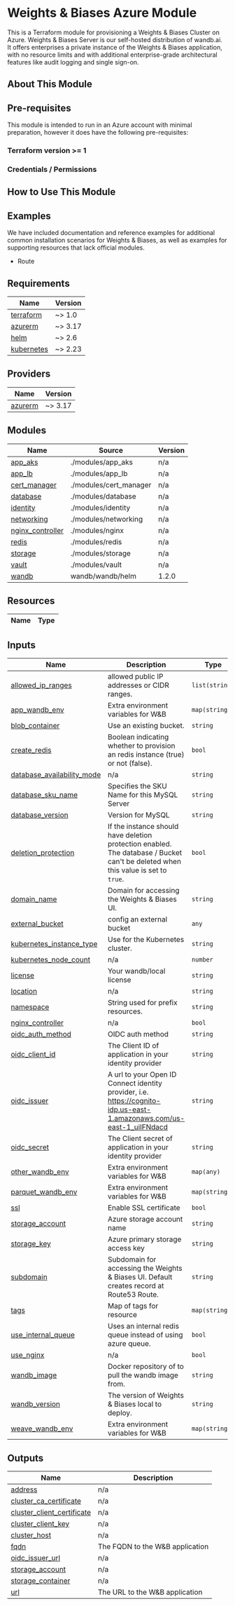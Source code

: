 # Weights & Biases Azure Module

This is a Terraform module for provisioning a Weights & Biases Cluster on Azure.
Weights & Biases Server is our self-hosted distribution of wandb.ai. It offers
enterprises a private instance of the Weights & Biases application, with no
resource limits and with additional enterprise-grade architectural features like
audit logging and single sign-on.

## About This Module

## Pre-requisites

This module is intended to run in an Azure account with minimal
preparation, however it does have the following pre-requisites:

### Terraform version >= 1

### Credentials / Permissions

## How to Use This Module

## Examples

We have included documentation and reference examples for additional common
installation scenarios for Weights & Biases, as well as examples for supporting
resources that lack official modules.

- Route

<!-- BEGIN_TF_DOCS -->
## Requirements

| Name | Version |
|------|---------|
| <a name="requirement_terraform"></a> [terraform](#requirement\_terraform) | ~> 1.0 |
| <a name="requirement_azurerm"></a> [azurerm](#requirement\_azurerm) | ~> 3.17 |
| <a name="requirement_helm"></a> [helm](#requirement\_helm) | ~> 2.6 |
| <a name="requirement_kubernetes"></a> [kubernetes](#requirement\_kubernetes) | ~> 2.23 |

## Providers

| Name | Version |
|------|---------|
| <a name="provider_azurerm"></a> [azurerm](#provider\_azurerm) | ~> 3.17 |

## Modules

| Name | Source | Version |
|------|--------|---------|
| <a name="module_app_aks"></a> [app\_aks](#module\_app\_aks) | ./modules/app_aks | n/a |
| <a name="module_app_lb"></a> [app\_lb](#module\_app\_lb) | ./modules/app_lb | n/a |
| <a name="module_cert_manager"></a> [cert\_manager](#module\_cert\_manager) | ./modules/cert_manager | n/a |
| <a name="module_database"></a> [database](#module\_database) | ./modules/database | n/a |
| <a name="module_identity"></a> [identity](#module\_identity) | ./modules/identity | n/a |
| <a name="module_networking"></a> [networking](#module\_networking) | ./modules/networking | n/a |
| <a name="module_nginx_controller"></a> [nginx\_controller](#module\_nginx\_controller) | ./modules/nginx | n/a |
| <a name="module_redis"></a> [redis](#module\_redis) | ./modules/redis | n/a |
| <a name="module_storage"></a> [storage](#module\_storage) | ./modules/storage | n/a |
| <a name="module_vault"></a> [vault](#module\_vault) | ./modules/vault | n/a |
| <a name="module_wandb"></a> [wandb](#module\_wandb) | wandb/wandb/helm | 1.2.0 |

## Resources

| Name | Type |
|------|------|

## Inputs

| Name | Description | Type | Default | Required |
|------|-------------|------|---------|:--------:|
| <a name="input_allowed_ip_ranges"></a> [allowed\_ip\_ranges](#input\_allowed\_ip\_ranges) | allowed public IP addresses or CIDR ranges. | `list(string)` | `[]` | no |
| <a name="input_app_wandb_env"></a> [app\_wandb\_env](#input\_app\_wandb\_env) | Extra environment variables for W&B | `map(string)` | `{}` | no |
| <a name="input_blob_container"></a> [blob\_container](#input\_blob\_container) | Use an existing bucket. | `string` | `""` | no |
| <a name="input_create_redis"></a> [create\_redis](#input\_create\_redis) | Boolean indicating whether to provision an redis instance (true) or not (false). | `bool` | `false` | no |
| <a name="input_database_availability_mode"></a> [database\_availability\_mode](#input\_database\_availability\_mode) | n/a | `string` | `"SameZone"` | no |
| <a name="input_database_sku_name"></a> [database\_sku\_name](#input\_database\_sku\_name) | Specifies the SKU Name for this MySQL Server | `string` | `"GP_Standard_D4ds_v4"` | no |
| <a name="input_database_version"></a> [database\_version](#input\_database\_version) | Version for MySQL | `string` | `"5.7"` | no |
| <a name="input_deletion_protection"></a> [deletion\_protection](#input\_deletion\_protection) | If the instance should have deletion protection enabled. The database / Bucket can't be deleted when this value is set to `true`. | `bool` | `true` | no |
| <a name="input_domain_name"></a> [domain\_name](#input\_domain\_name) | Domain for accessing the Weights & Biases UI. | `string` | `null` | no |
| <a name="input_external_bucket"></a> [external\_bucket](#input\_external\_bucket) | config an external bucket | `any` | `null` | no |
| <a name="input_kubernetes_instance_type"></a> [kubernetes\_instance\_type](#input\_kubernetes\_instance\_type) | Use for the Kubernetes cluster. | `string` | `"Standard_D4a_v4"` | no |
| <a name="input_kubernetes_node_count"></a> [kubernetes\_node\_count](#input\_kubernetes\_node\_count) | n/a | `number` | `2` | no |
| <a name="input_license"></a> [license](#input\_license) | Your wandb/local license | `string` | n/a | yes |
| <a name="input_location"></a> [location](#input\_location) | n/a | `string` | n/a | yes |
| <a name="input_namespace"></a> [namespace](#input\_namespace) | String used for prefix resources. | `string` | n/a | yes |
| <a name="input_nginx_controller"></a> [nginx\_controller](#input\_nginx\_controller) | n/a | `bool` | `false` | no |
| <a name="input_oidc_auth_method"></a> [oidc\_auth\_method](#input\_oidc\_auth\_method) | OIDC auth method | `string` | `"implicit"` | no |
| <a name="input_oidc_client_id"></a> [oidc\_client\_id](#input\_oidc\_client\_id) | The Client ID of application in your identity provider | `string` | `""` | no |
| <a name="input_oidc_issuer"></a> [oidc\_issuer](#input\_oidc\_issuer) | A url to your Open ID Connect identity provider, i.e. https://cognito-idp.us-east-1.amazonaws.com/us-east-1_uiIFNdacd | `string` | `""` | no |
| <a name="input_oidc_secret"></a> [oidc\_secret](#input\_oidc\_secret) | The Client secret of application in your identity provider | `string` | `""` | no |
| <a name="input_other_wandb_env"></a> [other\_wandb\_env](#input\_other\_wandb\_env) | Extra environment variables for W&B | `map(any)` | `{}` | no |
| <a name="input_parquet_wandb_env"></a> [parquet\_wandb\_env](#input\_parquet\_wandb\_env) | Extra environment variables for W&B | `map(string)` | `{}` | no |
| <a name="input_ssl"></a> [ssl](#input\_ssl) | Enable SSL certificate | `bool` | `true` | no |
| <a name="input_storage_account"></a> [storage\_account](#input\_storage\_account) | Azure storage account name | `string` | `""` | no |
| <a name="input_storage_key"></a> [storage\_key](#input\_storage\_key) | Azure primary storage access key | `string` | `""` | no |
| <a name="input_subdomain"></a> [subdomain](#input\_subdomain) | Subdomain for accessing the Weights & Biases UI. Default creates record at Route53 Route. | `string` | `null` | no |
| <a name="input_tags"></a> [tags](#input\_tags) | Map of tags for resource | `map(string)` | `{}` | no |
| <a name="input_use_internal_queue"></a> [use\_internal\_queue](#input\_use\_internal\_queue) | Uses an internal redis queue instead of using azure queue. | `bool` | `false` | no |
| <a name="input_use_nginx"></a> [use\_nginx](#input\_use\_nginx) | n/a | `bool` | `false` | no |
| <a name="input_wandb_image"></a> [wandb\_image](#input\_wandb\_image) | Docker repository of to pull the wandb image from. | `string` | `"wandb/local"` | no |
| <a name="input_wandb_version"></a> [wandb\_version](#input\_wandb\_version) | The version of Weights & Biases local to deploy. | `string` | `"latest"` | no |
| <a name="input_weave_wandb_env"></a> [weave\_wandb\_env](#input\_weave\_wandb\_env) | Extra environment variables for W&B | `map(string)` | `{}` | no |

## Outputs

| Name | Description |
|------|-------------|
| <a name="output_address"></a> [address](#output\_address) | n/a |
| <a name="output_cluster_ca_certificate"></a> [cluster\_ca\_certificate](#output\_cluster\_ca\_certificate) | n/a |
| <a name="output_cluster_client_certificate"></a> [cluster\_client\_certificate](#output\_cluster\_client\_certificate) | n/a |
| <a name="output_cluster_client_key"></a> [cluster\_client\_key](#output\_cluster\_client\_key) | n/a |
| <a name="output_cluster_host"></a> [cluster\_host](#output\_cluster\_host) | n/a |
| <a name="output_fqdn"></a> [fqdn](#output\_fqdn) | The FQDN to the W&B application |
| <a name="output_oidc_issuer_url"></a> [oidc\_issuer\_url](#output\_oidc\_issuer\_url) | n/a |
| <a name="output_storage_account"></a> [storage\_account](#output\_storage\_account) | n/a |
| <a name="output_storage_container"></a> [storage\_container](#output\_storage\_container) | n/a |
| <a name="output_url"></a> [url](#output\_url) | The URL to the W&B application |
<!-- END_TF_DOCS -->
